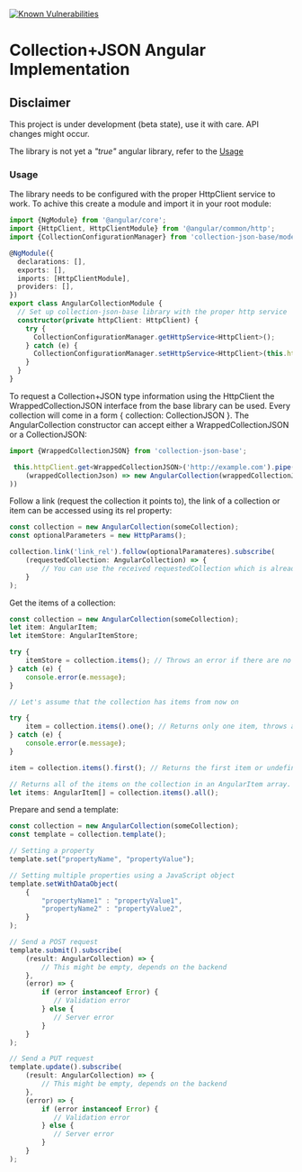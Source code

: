 [![Known Vulnerabilities](https://snyk.io/test/github/avatao/collection-json-angular/badge.svg)](https://snyk.io/test/github/avatao/collection-json-angular)

Collection+JSON Angular Implementation
======================================


Disclaimer
---

This project is under development (beta state), use it with care. API changes might occur.

The library is not yet a *"true"* angular library, refer to the [Usage](#usage)
 
### Usage

The library needs to be configured with the proper HttpClient service to work.
To achive this create a module and import it in your root module:

```typescript
import {NgModule} from '@angular/core';
import {HttpClient, HttpClientModule} from '@angular/common/http';
import {CollectionConfigurationManager} from 'collection-json-base/models'

@NgModule({
  declarations: [],
  exports: [],
  imports: [HttpClientModule],
  providers: [],
})
export class AngularCollectionModule {
  // Set up collection-json-base library with the proper http service
  constructor(private httpClient: HttpClient) {
    try {
      CollectionConfigurationManager.getHttpService<HttpClient>();
    } catch (e) {
      CollectionConfigurationManager.setHttpService<HttpClient>(this.httpClient);
    }
  }
}

```

To request a Collection+JSON type information using the HttpClient the WrappedCollectionJSON interface
from the base library can be used. Every collection will come in a form { collection: CollectionJSON }.
The AngularCollection constructor can accept either a WrappedCollectionJSON or a CollectionJSON:

```typescript
import {WrappedCollectionJSON} from 'collection-json-base';

 this.httpClient.get<WrappedCollectionJSON>('http://example.com').pipe(map(
    (wrappedCollectionJson) => new AngularCollection(wrappedCollectionJson)
))
```

Follow a link (request the collection it points to), the link of a collection or item can be accessed
using its rel property:

```typescript
const collection = new AngularCollection(someCollection);
const optionalParameters = new HttpParams();

collection.link('link_rel').follow(optionalParamateres).subscribe(
    (requestedCollection: AngularCollection) => {
        // You can use the received requestedCollection which is already an AngularCollection type.
    }
);
```

Get the items of a collection:

```typescript
const collection = new AngularCollection(someCollection);
let item: AngularItem;
let itemStore: AngularItemStore;

try {
    itemStore = collection.items(); // Throws an error if there are no items on the collection
} catch (e) {
    console.error(e.message);
}

// Let's assume that the collection has items from now on

try {
    item = collection.items().one(); // Returns only one item, throws an error if there are more than one
} catch (e) {
    console.error(e.message);
}

item = collection.items().first(); // Returns the first item or undefined

// Returns all of the items on the collection in an AngularItem array.
let items: AngularItem[] = collection.items().all(); 
```

Prepare and send a template:

```typescript
const collection = new AngularCollection(someCollection);
const template = collection.template();

// Setting a property
template.set("propertyName", "propertyValue");

// Setting multiple properties using a JavaScript object
template.setWithDataObject(
    {
        "propertyName1" : "propertyValue1",
        "propertyName2" : "propertyValue2",
    }
);

// Send a POST request
template.submit().subscribe(
    (result: AngularCollection) => {
        // This might be empty, depends on the backend
    },
    (error) => {
        if (error instanceof Error) {
           // Validation error
        } else {
           // Server error
        }
    }
);

// Send a PUT request
template.update().subscribe(
    (result: AngularCollection) => {
        // This might be empty, depends on the backend
    },
    (error) => {
        if (error instanceof Error) {
           // Validation error
        } else {
           // Server error
        }
    }
);
```
